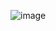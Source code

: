 ![image](https://github.com/leovimelhesim/Barcode_Scanner-MidtermProject/assets/157566504/5dab3b75-d2db-458c-b009-9bfcd5fc74e7)
